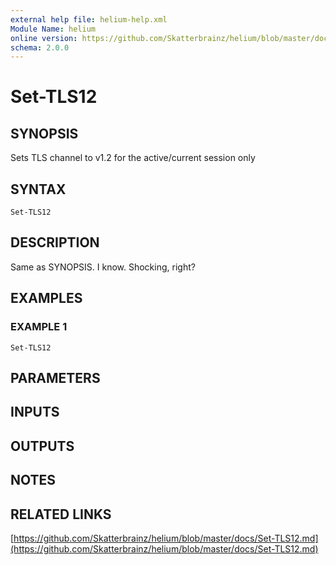 ```yaml
---
external help file: helium-help.xml
Module Name: helium
online version: https://github.com/Skatterbrainz/helium/blob/master/docs/Set-TLS12.md
schema: 2.0.0
---
```


# Set-TLS12

## SYNOPSIS
Sets TLS channel to v1.2 for the active/current session only

## SYNTAX

```
Set-TLS12
```

## DESCRIPTION
Same as SYNOPSIS.
I know.
Shocking, right?

## EXAMPLES

### EXAMPLE 1
```
Set-TLS12
```

## PARAMETERS

## INPUTS

## OUTPUTS

## NOTES

## RELATED LINKS

[https://github.com/Skatterbrainz/helium/blob/master/docs/Set-TLS12.md](https://github.com/Skatterbrainz/helium/blob/master/docs/Set-TLS12.md)

